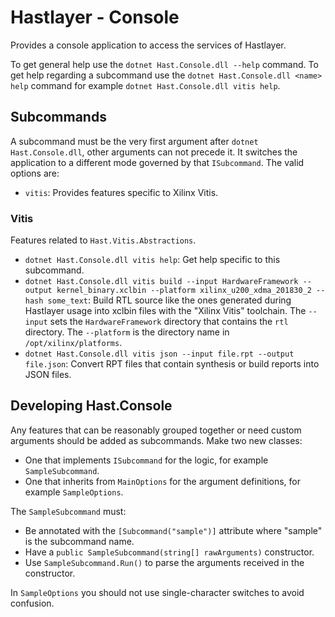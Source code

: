 # Hastlayer - Console



Provides a console application to access the services of Hastlayer.

To get general help use the `dotnet Hast.Console.dll --help` command. To get help regarding a subcommand use the `dotnet Hast.Console.dll <name> help` command for example `dotnet Hast.Console.dll vitis help`.


## Subcommands

A subcommand must be the very first argument after `dotnet Hast.Console.dll`, other arguments can not precede it. It switches the application to a different mode governed by that `ISubcommand`. The valid options are:
- `vitis`: Provides features specific to Xilinx Vitis.


### Vitis

Features related to `Hast.Vitis.Abstractions`.

- `dotnet Hast.Console.dll vitis help`: Get help specific to this subcommand.
- `dotnet Hast.Console.dll vitis build --input HardwareFramework --output kernel_binary.xclbin --platform xilinx_u200_xdma_201830_2 --hash some_text`: Build RTL source like the ones generated during Hastlayer usage into xclbin files with the "Xilinx Vitis" toolchain. The `--input` sets the `HardwareFramework` directory that contains the `rtl` directory. The `--platform` is the directory name in `/opt/xilinx/platforms`. 
- `dotnet Hast.Console.dll vitis json --input file.rpt --output file.json`: Convert RPT files that contain synthesis or build reports into JSON files. 


## Developing Hast.Console

Any features that can be reasonably grouped together or need custom arguments should be added as subcommands. Make two new classes: 

- One that implements `ISubcommand` for the logic, for example `SampleSubcommand`.
- One that inherits from `MainOptions` for the argument definitions, for example `SampleOptions`.

The `SampleSubcommand` must:

- Be annotated with the `[Subcommand("sample")]` attribute where "sample" is the subcommand name.
- Have a `public SampleSubcommand(string[] rawArguments)` constructor.
- Use `SampleSubcommand.Run()` to parse the arguments received in the constructor.

In `SampleOptions` you should not use single-character switches to avoid confusion.
